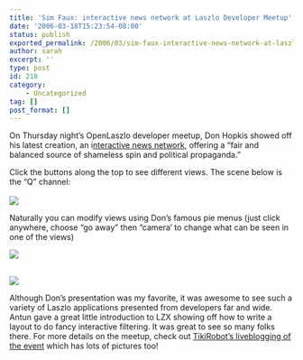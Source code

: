 ```yaml
---
title: 'Sim Faux: interactive news network at Laszlo Developer Meetup'
date: '2006-03-18T15:23:54-08:00'
status: publish
exported_permalink: /2006/03/sim-faux-interactive-news-network-at-laszlo-developer-meetup
author: sarah
excerpt: ''
type: post
id: 218
category:
    - Uncategorized
tag: []
post_format: []
---
```

On Thursday night’s OpenLaszlo developer meetup, Don Hopkis showed off his latest creation, an i[nteractive news network](http://simfaux.cf.huffingtonpost.com/), offering a “fair and balanced source of shameless spin and political propaganda.”

Click the buttons along the top to see different views. The scene below is the “Q” channel:  
[  
![](https://www.ultrasaurus.com/images/blog/simfaux/quad-view-smaller.png)  ](http://simfaux.cf.huffingtonpost.com/)

Naturally you can modify views using Don’s famous pie menus (just click anywhere, choose “go away” then “camera’ to change what can be seen in one of the views)

![](https://www.ultrasaurus.com/images/blog/simfaux/pie-menu.jpg)

[  
![](https://www.ultrasaurus.com/images/blog/simfaux/conference-view-smaller.png)  ](http://simfaux.cf.huffingtonpost.com/)

Although Don’s presentation was my favorite, it was awesome to see such a variety of Laszlo applications presented from developers far and wide. Antun gave a great little introduction to LZX showing off how to write a layout to do fancy interactive filtering. It was great to see so many folks there. For more details on the meetup, check out [TikiRobot’s liveblogging of the event](http://www.tikirobot.net/wp/2006/03/16/liveblogging-the-laszlo-developer-talk/) which has lots of pictures too!